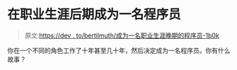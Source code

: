 # 在职业生涯后期成为一名程序员

> 原文:[https://dev . to/bertilmuth/成为一名职业生涯晚期的程序员-1b0k](https://dev.to/bertilmuth/becoming-a-programmer-late-in-your-career-1b0k)

你在一个不同的角色工作了十年甚至几十年，然后决定成为一名程序员。你有什么故事？
